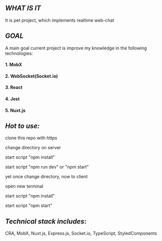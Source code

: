 ## *WHAT IS IT*


It is pet project, which implements realtime web-chat

## *GOAL*

A main goal current project is improve my knowledge in the following technologies:


#### 1. MobX
#### 2. WebSocket(Socket.io)
#### 3. React
#### 4. Jest
#### 5. Nuxt.js


## *Hot to use:*

clone this repo with https


change directory on server 


start script "npm install"


start script "npm run dev" or "npm start"


yet once change directory, now to client


open new terminal


start script "npm install"


start script "npm start" 


## *Technical stack includes*: 
CRA, MobX, Nuxt.js, Express.js, Socket.io, TypeScript, StyledComponents
